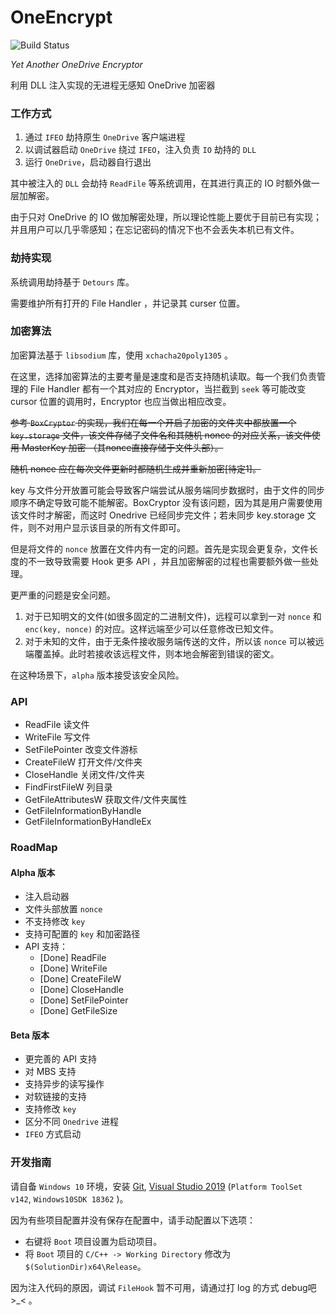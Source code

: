 # OneEncrypt

![Build Status](https://github.com/ihciah/OneEncrypt/workflows/Build/badge.svg)

*Yet Another OneDrive Encryptor*

利用 DLL 注入实现的无进程无感知 OneDrive 加密器

### 工作方式

1. 通过 `IFEO` 劫持原生 `OneDrive` 客户端进程
2. 以调试器启动 `OneDrive` 绕过 `IFEO`，注入负责 `IO` 劫持的 `DLL`
3. 运行 `OneDrive`，启动器自行退出

其中被注入的 `DLL` 会劫持 `ReadFile` 等系统调用，在其进行真正的 IO 时额外做一层加解密。

由于只对 OneDrive 的 IO 做加解密处理，所以理论性能上要优于目前已有实现；并且用户可以几乎零感知；在忘记密码的情况下也不会丢失本机已有文件。



### 劫持实现

系统调用劫持基于 `Detours` 库。

需要维护所有打开的 File Handler ，并记录其 curser 位置。



### 加密算法

加密算法基于 `libsodium` 库，使用 `xchacha20poly1305` 。

在这里，选择加密算法的主要考量是速度和是否支持随机读取。每一个我们负责管理的 File Handler 都有一个其对应的 Encryptor，当拦截到 `seek` 等可能改变 cursor 位置的调用时，Encryptor 也应当做出相应改变。

~~参考 `BoxCryptor` 的实现，我们在每一个开启了加密的文件夹中都放置一个 `key.storage` 文件，该文件存储了文件名和其随机 nonce 的对应关系，该文件使用 MasterKey 加密 （其nonce直接存储于文件头部）。~~

~~随机 nonce 应在每次文件更新时都随机生成并重新加密[待定1]。~~

key 与文件分开放置可能会导致客户端尝试从服务端同步数据时，由于文件的同步顺序不确定导致可能不能解密。BoxCryptor 没有该问题，因为其是用户需要使用该文件时才解密，而这时 Onedrive 已经同步完文件；若未同步 key.storage 文件，则不对用户显示该目录的所有文件即可。

但是将文件的 `nonce` 放置在文件内有一定的问题。首先是实现会更复杂，文件长度的不一致导致需要 Hook 更多 API ，并且加密解密的过程也需要额外做一些处理。

更严重的问题是安全问题。

1. 对于已知明文的文件(如很多固定的二进制文件)，远程可以拿到一对 `nonce` 和 `enc(key, nonce)` 的对应。这样远端至少可以任意修改已知文件。
2. 对于未知的文件，由于无条件接收服务端传送的文件，所以该 `nonce` 可以被远端覆盖掉。此时若接收该远程文件，则本地会解密到错误的密文。

在这种场景下，`alpha` 版本接受该安全风险。



### API

- ReadFile 读文件
- WriteFile 写文件
- SetFilePointer 改变文件游标
- CreateFileW 打开文件/文件夹
- CloseHandle 关闭文件/文件夹
- FindFirstFileW 列目录
- GetFileAttributesW 获取文件/文件夹属性
- GetFileInformationByHandle 
- GetFileInformationByHandleEx



### RoadMap

#### Alpha 版本

- 注入启动器
- 文件头部放置 `nonce` 
- 不支持修改 `key`
- 支持可配置的 `key` 和加密路径
- API 支持：
  - [Done] ReadFile
  - [Done] WriteFile
  - [Done] CreateFileW
  - [Done] CloseHandle
  - [Done] SetFilePointer
  - [Done] GetFileSize

#### Beta 版本

- 更完善的 API 支持
- 对 MBS 支持
- 支持异步的读写操作
- 对软链接的支持
- 支持修改 `key`
- 区分不同 `Onedrive` 进程
- `IFEO` 方式启动



### 开发指南

请自备 `Windows 10` 环境，安装 [Git](https://git-scm.com/download/win), [Visual Studio 2019](https://visualstudio.microsoft.com/) (`Platform ToolSet v142`, `Windows10SDK 18362` )。

因为有些项目配置并没有保存在配置中，请手动配置以下选项：

- 右键将 `Boot` 项目设置为启动项目。
- 将 `Boot` 项目的 `C/C++ -> Working Directory` 修改为 `$(SolutionDir)x64\Release`。

因为注入代码的原因，调试 `FileHook` 暂不可用，请通过打 log 的方式 debug吧 >_< 。 

